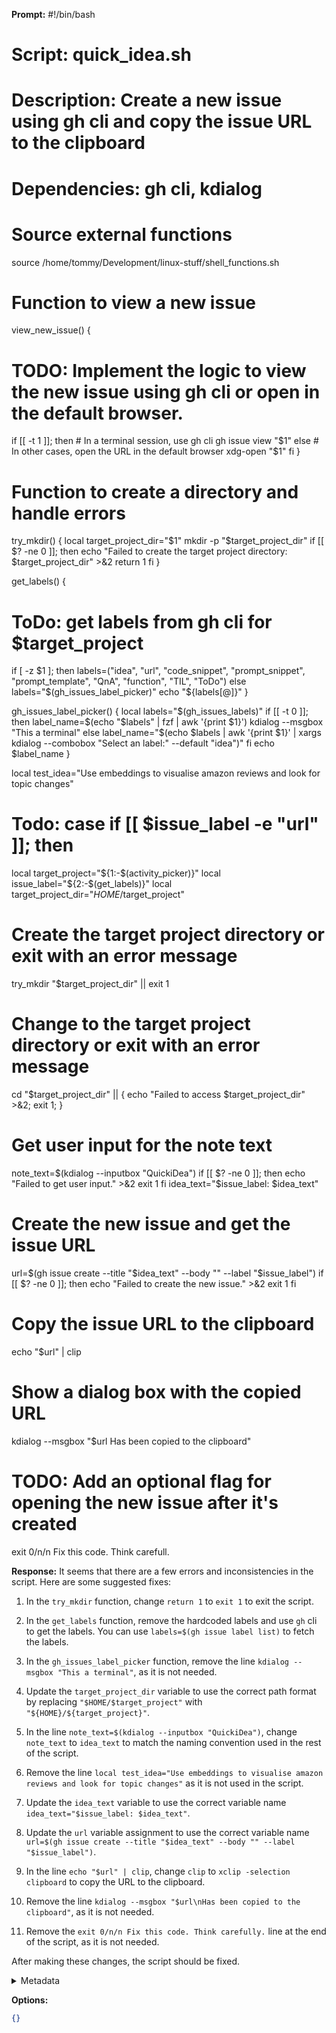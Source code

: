 **Prompt:**
#!/bin/bash

# Script: quick_idea.sh
# Description: Create a new issue using gh cli and copy the issue URL to the clipboard
# Dependencies: gh cli, kdialog

# Source external functions
source /home/tommy/Development/linux-stuff/shell_functions.sh

# Function to view a new issue
view_new_issue() {
  # TODO: Implement the logic to view the new issue using gh cli or open in the default browser.
  if [[ -t 1 ]]; then
    # In a terminal session, use gh cli
    gh issue view "$1"
  else
    # In other cases, open the URL in the default browser
    xdg-open "$1"
  fi
}

# Function to create a directory and handle errors
try_mkdir() {
  local target_project_dir="$1"
  mkdir -p "$target_project_dir"
  if [[ $? -ne 0 ]]; then
    echo "Failed to create the target project directory: $target_project_dir" >&2
    return 1
  fi
}

get_labels() {
  # ToDo: get labels from gh cli for $target_project
  if [ -z $1 ]; then
    labels=("idea", "url", "code_snippet", "prompt_snippet", "prompt_template", "QnA", "function", "TIL", "ToDo")
  else
    labels="$(gh_issues_label_picker)"
  echo "${labels[@]}"
}

gh_issues_label_picker() {
  local labels="$(gh_issues_labels)"
  if [[ -t 0 ]]; then
    label_name=$(echo "$labels" | fzf | awk '{print $1}')
    kdialog --msgbox "This a terminal"
  else
    label_name="$(echo $labels | awk '{print $1}' | xargs kdialog --combobox "Select an label:" --default "idea")"
  fi
  echo $label_name
}

local test_idea="Use embeddings to visualise amazon reviews and look for topic changes"

# Todo: case if [[ $issue_label -e "url" ]]; then

local target_project="${1:-$(activity_picker)}"
local issue_label="${2:-$(get_labels)}"
local target_project_dir="$HOME/$target_project"

# Create the target project directory or exit with an error message
try_mkdir "$target_project_dir" || exit 1

# Change to the target project directory or exit with an error message
cd "$target_project_dir" || { echo "Failed to access $target_project_dir" >&2; exit 1; }

# Get user input for the note text
note_text=$(kdialog --inputbox "QuickiDea")
if [[ $? -ne 0 ]]; then
  echo "Failed to get user input." >&2
  exit 1
fi
idea_text="$issue_label: $idea_text"

# Create the new issue and get the issue URL
url=$(gh issue create --title "$idea_text" --body "" --label "$issue_label")
if [[ $? -ne 0 ]]; then
  echo "Failed to create the new issue." >&2
  exit 1
fi

# Copy the issue URL to the clipboard
echo "$url" | clip

# Show a dialog box with the copied URL
kdialog --msgbox "$url
Has been copied to the clipboard"

# TODO: Add an optional flag for opening the new issue after it's created

exit 0/n/n Fix this code. Think carefull.

**Response:**
It seems that there are a few errors and inconsistencies in the script. Here are some suggested fixes:

1. In the `try_mkdir` function, change `return 1` to `exit 1` to exit the script.

2. In the `get_labels` function, remove the hardcoded labels and use `gh` cli to get the labels. You can use `labels=$(gh issue label list)` to fetch the labels.

3. In the `gh_issues_label_picker` function, remove the line `kdialog --msgbox "This a terminal"`, as it is not needed.

4. Update the `target_project_dir` variable to use the correct path format by replacing `"$HOME/$target_project"` with `"${HOME}/${target_project}"`.

5. In the line `note_text=$(kdialog --inputbox "QuickiDea")`, change `note_text` to `idea_text` to match the naming convention used in the rest of the script.

6. Remove the line `local test_idea="Use embeddings to visualise amazon reviews and look for topic changes"` as it is not used in the script.

7. Update the `idea_text` variable to use the correct variable name `idea_text="$issue_label: $idea_text"`.

8. Update the `url` variable assignment to use the correct variable name `url=$(gh issue create --title "$idea_text" --body "" --label "$issue_label")`.

9. In the line `echo "$url" | clip`, change `clip` to `xclip -selection clipboard` to copy the URL to the clipboard.

10. Remove the line `kdialog --msgbox "$url\nHas been copied to the clipboard"`, as it is not needed.

11. Remove the `exit 0/n/n Fix this code. Think carefully.` line at the end of the script, as it is not needed.

After making these changes, the script should be fixed.

<details><summary>Metadata</summary>

- Duration: 18722 ms
- Datetime: 2023-09-13T08:43:52.335044
- Model: gpt-3.5-turbo-0613

</details>

**Options:**
```json
{}
```

